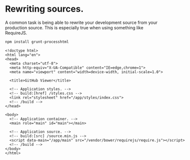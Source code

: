 Rewriting sources.
==================

A common task is being able to rewrite your development source from your
production source.  This is especially true when using something like
RequireJS.

``` bash
npm install grunt-processhtml
```

``` markup
<!doctype html>
<html lang="en">
<head>
  <meta charset="utf-8">
  <meta http-equiv="X-UA-Compatible" content="IE=edge,chrome=1">
  <meta name="viewport" content="width=device-width, initial-scale=1.0">

  <title>GitHub Viewer</title>

  <!-- Application styles. -->
  <!-- build:[href] /styles.css -->
  <link rel="stylesheet" href="/app/styles/index.css">
  <!-- /build -->
</head>

<body>
  <!-- Application container. -->
  <main role="main" id="main"></main>

  <!-- Application source. -->
  <!-- build:[src] /source.min.js -->
  <script data-main="/app/main" src="/vendor/bower/requirejs/require.js"></script>
  <!-- /build -->
</body>
</html>
```

<style scoped>
  @host {
    background-color: hsl(192, 43%, 34%);
  }

  pre {
    width: 900px;
  }
</style>

<script type="none" slide-notes>
- Plugin: https://github.com/dciccale/grunt-processhtml

- There are other completely valid ways of doing this, I've just found it works
  incredibly well (since I've already been using something similar, called
  grunt-targethtml).

- Main benefit is that you can stay in HTML and do not require any special
  processing of your HTML during development.
</script>
